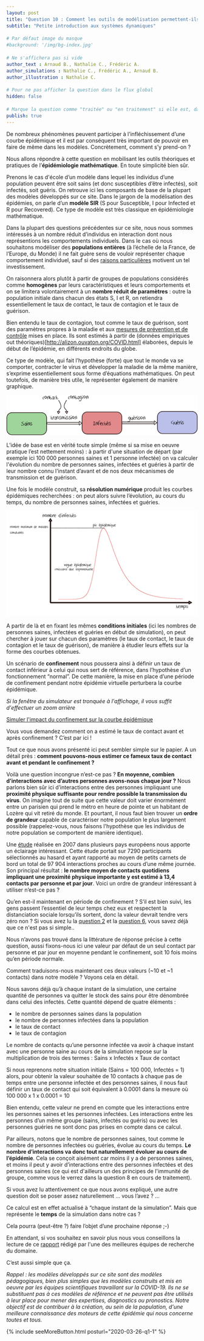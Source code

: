 ```yaml
---
layout: post
title: "Question 10 : Comment les outils de modélisation permettent-ils de prévoir les infléchissements de la courbe épidémique ?"
subtitle: "Petite introduction aux systèmes dynamiques"

# Par défaut image du masque
#background: '/img/bg-index.jpg'

# Ne s'affichera pas si vide
author_text : Arnaud B., Nathalie C., Frédéric A.
author_simulations : Nathalie C., Frédéric A., Arnaud B.
author_illustration : Nathalie C.

# Pour ne pas afficher la question dans le flux global
hidden: false

# Marque la question comme "traitée" ou "en traitement" si elle est, dans cette ordre, publiée ou non
publish: true
---
```

De nombreux phénomènes peuvent participer à l’infléchissement d’une courbe épidémique et il est par conséquent très important de pouvoir en faire de même dans les modèles. Concrètement, comment s’y prend-on ?

Nous allons répondre à cette question en mobilisant les outils théoriques et pratiques de l’**épidémiologie mathématique**. En toute simplicité bien sûr. 

Prenons le cas d'école d’un modèle dans lequel les individus d’une population peuvent être soit sains (et donc susceptibles d’être infectés), soit infectés, soit guéris. On retrouve ici les composants de base de la plupart des modèles développés sur ce site. Dans le jargon de la modélisation des épidémies, on parle d’un **modèle SIR** (S pour Susceptible, I pour Infected et R pour Recovered). Ce type de modèle est très classique en épidémiologie mathématique. 

Dans la plupart des questions précédentes sur ce site, nous nous sommes intéressés à un nombre réduit d’individus en interaction dont nous représentions les comportements individuels. Dans le cas où nous souhaitons modéliser des **populations entières** (à l’échelle de la France, de l’Europe, du Monde) il ne fait guère sens de vouloir représenter chaque comportement individuel, sauf si des [raisons particulières](https://lejournal.cnrs.fr/articles/covid-19-comment-sont-concus-les-modeles-des-epidemies) motivent un tel investissement. 

On raisonnera alors plutôt à partir de groupes de populations considérés comme **homogènes** par leurs caractéristiques et leurs comportements et on se limitera volontairement à un **nombre réduit de paramètres** : outre la population initiale dans chacun des états S, I et R, on retiendra essentiellement le taux de contact, le taux de contagion et le taux de guérison.

Bien entendu le taux de contagion, tout comme le taux de guérison, sont des paramètres propres à la maladie et aux [mesures de prévention et de contrôle](https://websenti.u707.jussieu.fr/sentiweb/2063.pdf) mises en place. Ils sont estimés à partir de (données empiriques out théoriques)[http://alizon.ouvaton.org/COVID.html] élaborées, depuis le début de l’épidémie, en différents endroits du globe. 

Ce type de modèle, qui fait l’hypothèse (forte) que tout le monde va se comporter, contracter le virus et développer la maladie de la même manière, s’exprime essentiellement sous forme d’équations mathématiques. On peut toutefois, de manière très utile, le représenter également de manière graphique.

<img src="/img/posts/Q10-1.jpg" class="full-size">

L’idée de base est en vérité toute simple (même si sa mise en oeuvre pratique l’est nettement moins) : à partir d'une situation de départ (par exemple ici 100 000 personnes saines et 1 personne infectée) on va calculer l'évolution du nombre de personnes saines, infectées et guéries à partir de leur nombre connu l’instant d’avant et de nos deux mécanismes de transmission et de guérison.

Une fois le modèle construit, sa **résolution numérique** produit les courbes épidémiques recherchées : on peut alors suivre l’évolution, au cours du temps, du nombre de personnes saines, infectées et guéries.

<img src="/img/posts/Q10-2.jpg" class="full-size">

A partir de là et en fixant les mêmes **conditions initiales** (ici les nombres de personnes saines, infectées et guéries en début de simulation), on peut chercher à jouer sur chacun des paramètres (le taux de contact, le taux de contagion et le taux de guérison), de manière à étudier leurs effets sur la forme des courbes obtenues.

Un scénario de **confinement** nous poussera ainsi à définir un taux de contact inférieur à celui qui nous sert de référence, dans l’hypothèse d’un fonctionnement “normal”. De cette manière, la mise en place d’une période de confinement pendant notre épidémie virtuelle perturbera la courbe épidémique.

*Si la fenêtre du simulateur est tronquée à l'affichage, il vous suffit d'effectuer un zoom arrière*

<a href="#" class="btn btn-primary" 
onclick="loadIframeSimulator(10, this); return false;">Simuler l'impact du confinement sur la courbe épidémique</a>
<div class="iframeContainer"></div>


Vous vous demandez comment on a estimé le taux de contact avant et après confinement ? 
C’est par ici !

Tout ce que nous avons présenté ici peut sembler simple sur le papier. A un détail près : **comment pouvons-nous estimer ce fameux taux de contact avant et pendant le confinement ?**

Voilà une question incongrue n’est-ce pas ? **En moyenne, combien d’interactions avec d’autres personnes avons-nous chaque jour ?** 
Nous parlons bien sûr ici d’interactions entre des personnes impliquant une **proximité physique suffisante pour rendre possible la transmission du virus**. 
On imagine tout de suite que cette valeur doit varier énormément entre un parisien qui prend le métro en heure de pointe et un habitant de Lozère qui vit retiré du monde. Et pourtant, il nous faut bien trouver un **ordre de grandeur** capable de caractériser notre population le plus largement possible (rappelez-vous, nous faisons l'hypothèse que les individus de notre population se comportent de manière identique).

Une [étude](https://journals.plos.org/plosmedicine/article?id=10.1371/journal.pmed.0050074) réalisée en 2007 dans plusieurs pays européens nous apporte un éclairage intéressant. Cette étude portait sur 7290 participants sélectionnés au hasard et ayant rapporté au moyen de petits carnets de bord un total de 97 904 interactions proches au cours d’une même journée. Son principal résultat : **le nombre moyen de contacts quotidiens impliquant une proximité physique importante y est estimé à 13,4 contacts par personne et par jour**. Voici un ordre de grandeur intéressant à utiliser n’est-ce pas ? 

Qu’en est-il maintenant en période de confinement ? S’il est bien suivi, les gens passent l’essentiel de leur temps chez eux et respectent la distanciation sociale lorsqu’ils sortent, donc la valeur devrait tendre vers zéro non ? Si vous avez lu la [question 2](https://covprehension.org/2020/03/24/q2.html) et la [question 6](https://covprehension.org/2020/03/30/q6.html), vous savez déjà que ce n'est pas si simple..

Nous n’avons pas trouvé dans la littérature de réponse précise à cette question, aussi fixons-nous ici une valeur par défaut de un seul contact par personne et par jour en moyenne pendant le confinement, soit 10 fois moins qu’en période normale.

Comment traduisons-nous maintenant ces deux valeurs (~10 et ~1 contacts) dans notre modèle ? Voyons cela en détail.

Nous savons déjà qu’à chaque instant de la simulation, une certaine quantité de personnes va quitter le stock des sains pour être dénombrée dans celui des infectés. Cette quantité dépend de quatre éléments : 
- le nombre de personnes saines dans la population
- le nombre de personnes infectées dans la population
- le taux de contact
- le taux de contagion

Le nombre de contacts qu’une personne infectée va avoir à chaque instant avec une personne saine au cours de la simulation repose sur la multiplication de trois des termes : Sains x Infectés x Taux de contact

Si nous reprenons notre situation initiale (Sains = 100 000, Infectés = 1) alors, pour obtenir la valeur souhaitée de 10 contacts à chaque pas de temps entre une personne infectée et des personnes saines, il nous faut définir un taux de contact qui soit équivalent à 0.0001 dans la mesure où 100 000 x 1 x 0.0001 = 10

Bien entendu, cette valeur ne prend en compte que les interactions entre les personnes saines et les personnes infectées. Les interactions entre les personnes d’un même groupe (sains, infectés ou guéris) ou avec les personnes guéries ne sont donc pas prises en compte dans ce calcul. 

Par ailleurs, notons que le nombre de personnes saines, tout comme le nombre de personnes infectées ou guéries, évolue au cours du temps. **Le nombre d’interactions va donc tout naturellement évoluer au cours de l’épidémie**. Cela se conçoit aisément car moins il y a de personnes saines, et moins il peut y avoir d’interactions entre des personnes infectées et des personnes saines (ce qui est d'ailleurs un des principes de l'immunité de groupe, comme vous le verrez dans la question 8 en cours de traitement). 

Si vous avez lu attentivement ce que nous avons expliqué, une autre question doit se poser assez naturellement  … vous l’avez ? … 

Ce calcul est en effet actualisé à “chaque instant de la simulation”. Mais que représente le **temps** de la simulation dans notre cas ? 

Cela pourra (peut-être ?) faire l’objet d’une prochaine réponse ;-)  

En attendant, si vos souhaitez en savoir plus nous vous conseillons la lecture de ce [rapport](http://alizon.ouvaton.org/Rapport3_Modele.html) rédigé par l'une des meilleures équipes de recherche du domaine.

C’est aussi simple que ça.

*Rappel : les modèles développés sur ce site sont des modèles pédagogiques, bien plus simples que les modèles construits et mis en oeuvre par les équipes scientifiques travaillant sur la COVID-19. Ils ne se substituent pas à ces modèles de référence et ne peuvent pas être utilisés à leur place pour mener des expertises, diagnostics ou pronostics. Notre objectif est de contribuer à la création, au sein de la population, d'une meilleure connaissance des moteurs de cette épidémie qui nous concerne toutes et tous.*  

{% include seeMoreButton.html posturl="2020-03-26-q1-1" %}
